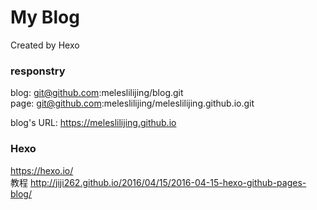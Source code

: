 # My Blog
>
Created by Hexo

### responstry
blog: git@github.com:meleslilijing/blog.git  
page: git@github.com:meleslilijing/meleslilijing.github.io.git  
  
blog's URL: https://meleslilijing.github.io  

### Hexo
https://hexo.io/  
教程 http://jiji262.github.io/2016/04/15/2016-04-15-hexo-github-pages-blog/
